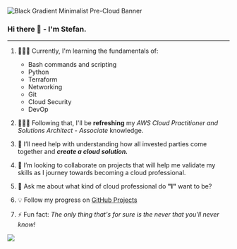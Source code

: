 ![Black Gradient Minimalist Pre-Cloud Banner](https://github.com/StefanMoore/StefanMoore/assets/53956575/3dd349bc-6b34-4cfc-a32e-c391bd363f6c)

### Hi there 👋 - I'm Stefan. 
----
1. 👨🏾‍🎓 Currently, I'm learning the fundamentals of:
    - Bash commands and scripting
    - Python
    - Terraform 
    - Networking
    - Git
    - Cloud Security
    - DevOp
2. 👨🏾‍🎓 Following that, I'll be **refreshing** my *AWS Cloud Practitioner and Solutions Architect - Associate* knowledge.

3. 🤔 I’ll need help with understanding how all invested parties come together and ***create a cloud solution.***
4. 👯 I’m looking to collaborate on projects that will help me validate my skills as I journey towards becoming a cloud professional.
5. 💬 Ask me about what kind of cloud professional do **"I"** want to be?
6. 💡 Follow my progress on [GitHub Projects](https://github.com/StefanMoore?tab=projects)
7. ⚡ Fun fact: *The only thing that's for sure is the never that you'll never know!*

<img src="https://github-readme-stats.vercel.app/api?username=stefanmoore&&show_icons=true&title_color=ffffff&icon_color=bb2acf&text_color=daf7dc&bg_color=151515">
